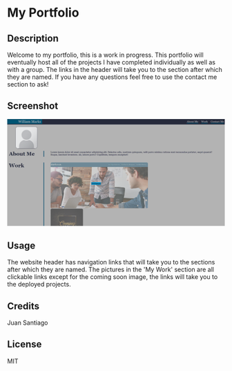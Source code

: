 # My Portfolio

## Description
Welcome to my portfolio, this is a work in progress. This portfolio will eventually host all of the projects I have completed individually as well as with a group. The links in the header will take you to the section after which they are named. If you have any questions feel free to use the contact me section to ask!

## Screenshot
![plot](./assets/portfolio-screenshot.png)

## Usage
The website header has navigation links that will take you to the sections after which they are named. The pictures in the 'My Work' section are all clickable links except for the coming soon image, the links will take you to the deployed projects. 

## Credits
Juan Santiago

## License
MIT 